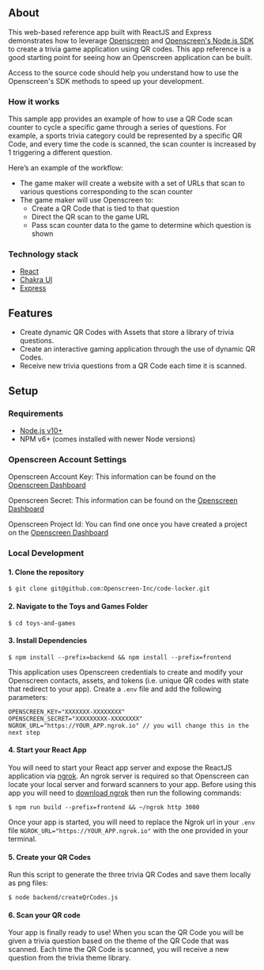## About

This web-based reference app built with ReactJS and Express demonstrates how to leverage  [Openscreen](https://www.openscreen.com)  and  [Openscreen's Node.js SDK](https://www.docs.openscreen.com) to create a trivia game application using QR codes. This app reference is a good starting point for seeing how an Openscreen application can be built.

Access to the source code should help you understand how to use the Openscreen's SDK methods to speed up your development.

### How it works

This sample app provides an example of how to use a QR Code scan counter to cycle a specific game through a series of questions. For example, a sports trivia category could be represented by a specific QR Code, and every time the code is scanned, the scan counter is increased by 1 triggering a different question. 

Here’s an example of the workflow:
* The game maker will create a website with a set of URLs that scan to various questions corresponding to the scan counter
* The game maker will use Openscreen to:
    * Create a QR Code that is tied to that question 
    * Direct the QR scan to the game URL
    * Pass scan counter data to the game to determine which question is shown

### Technology stack

-   [React](https://reactjs.org/)
-   [Chakra UI](https://chakra-ui.com/)
-   [Express](https://expressjs.com/)

## Features

-   Create dynamic QR Codes with Assets that store a library of trivia questions.
-   Create an interactive gaming application through the use of dynamic QR Codes.
-   Receive new trivia questions from a QR Code each time it is scanned. 

## Setup

### Requirements

-   [Node.js v10+](https://nodejs.org/en/download/)
-   NPM v6+ (comes installed with newer Node versions)

### Openscreen Account Settings

Openscreen Account Key: This information can be found on the  [Openscreen Dashboard](https://www.app.openscreen.com)

Openscreen Secret: This information can be found on the  [Openscreen Dashboard](https://www.app.openscreen.com)

Openscreen Project Id: You can find one once you have created a project on the  [Openscreen Dashboard](https://www.app.openscreen.com)

### Local Development

#### 1. Clone the repository

`$ git clone git@github.com:Openscreen-Inc/code-locker.git`

#### 2. Navigate to the Toys and Games Folder

`$ cd toys-and-games`

#### 3. Install Dependencies

`$ npm install --prefix=backend && npm install --prefix=frontend`

This application uses Openscreen credentials to create and modify your Openscreen contacts, assets, and tokens (i.e. unique QR codes with state that redirect to your app). Create a  `.env` file and add the following parameters:

```
OPENSCREEN_KEY="XXXXXXX-XXXXXXXX"
OPENSCREEN_SECRET="XXXXXXXXX-XXXXXXXX"
NGROK_URL="https://YOUR_APP.ngrok.io" // you will change this in the next step
```

#### 4. Start your React App

You will need to start your React app server and expose the ReactJS application via  [ngrok](https://ngrok.com/). An ngrok server is required so that Openscreen can locate your local server and forward scanners to your app. Before using this app you will need to [download ngrok](https://ngrok.com/download) then run the following commands:

`$ npm run build --prefix=frontend && ~/ngrok http 3000`

Once your app is started, you will need to replace the Ngrok url in your `.env` file `NGROK_URL="https://YOUR_APP.ngrok.io"` with the one provided in your terminal.


#### 5. Create your QR Codes  

Run this script to generate the three trivia QR Codes and save them locally as png files: 

`$ node backend/createQrCodes.js`

#### 6. Scan your QR code

Your app is finally ready to use! When you scan the QR Code you will be given a trivia question based on the theme of the QR Code that was scanned. Each time the QR Code is scanned, you will receive a new question from the trivia theme library. 
